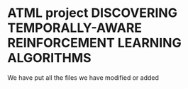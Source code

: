 # ATML project DISCOVERING TEMPORALLY-AWARE REINFORCEMENT LEARNING ALGORITHMS
We have put all the files we have modified or added
